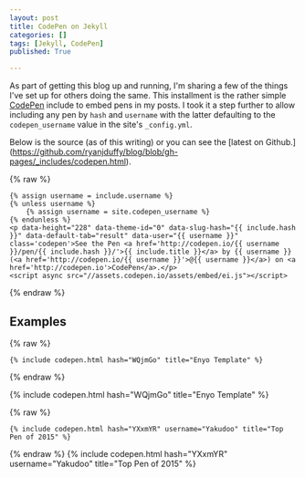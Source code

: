 ```yaml
---
layout: post
title: CodePen on Jekyll
categories: []
tags: [Jekyll, CodePen]
published: True

---
```


As part of getting this blog up and running, I'm sharing a few of the things I've set up for others
doing the same. This installment is the rather simple [CodePen](http://codepen.io) include to embed
pens in my posts. I took it a step further to allow including any pen by `hash` and `username` with
the latter defaulting to the `codepen_username` value in the site's `_config.yml`.

<!--more-->

Below is the source (as of this writing) or you can see the [latest on Github.]
(https://github.com/ryanjduffy/blog/blob/gh-pages/_includes/codepen.html).

{% raw %}
```liquid
{% assign username = include.username %}
{% unless username %}
	{% assign username = site.codepen_username %}
{% endunless %}
<p data-height="228" data-theme-id="0" data-slug-hash="{{ include.hash }}" data-default-tab="result" data-user="{{ username }}" class='codepen'>See the Pen <a href='http://codepen.io/{{ username }}/pen/{{ include.hash }}/'>{{ include.title }}</a> by {{ username }} (<a href='http://codepen.io/{{ username }}'>@{{ username }}</a>) on <a href='http://codepen.io'>CodePen</a>.</p>
<script async src="//assets.codepen.io/assets/embed/ei.js"></script>
```
{% endraw %}

## Examples
{% raw %}
```liquid
{% include codepen.html hash="WQjmGo" title="Enyo Template" %}
```
{% endraw %}

{% include codepen.html hash="WQjmGo" title="Enyo Template" %}

{% raw %}
```liquid
{% include codepen.html hash="YXxmYR" username="Yakudoo" title="Top Pen of 2015" %}
```
{% endraw %}
{% include codepen.html hash="YXxmYR" username="Yakudoo" title="Top Pen of 2015" %}

